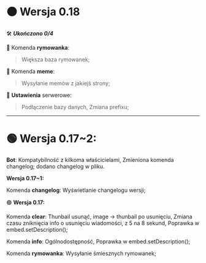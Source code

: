 # 🟠 **Wersja 0.18**

🛠 ***Ukończono 0/4***

🎈 Komenda **rymowanka**:
>Większa baza rymowanek;
   
🎈 Komenda **meme**: 
>Wysyłanie memów z jakiejś strony;
   
🎈 **Ustawienia** serwerowe:
>Podłączenie bazy danych, 
>Zmiana prefixu;

---------------------------

# 🟢 **Wersja 0.17~2:** 

**Bot**:
Kompatybilność z kilkoma właścicielami,
Zmieniona komenda changelog; dodano changelog w pliku.

**Wersja 0.17~1:** 

Komenda **changelog**:
Wyświetlanie changelogu wersji;

🟢 **Wersja 0.17:** 

Komenda **clear**:
Thunbail usunąć, image -> thunbail po usunięciu, 
Zmiana czasu zniknięcia info o usunięciu wiadomości, z 5 na 8 sekund,
Poprawka w embed.setDescription();

Komenda **info**:
Ogólnodostępność, 
Poprawka w embed.setDescription();
   
Komenda **rymowanka**:
Wysyłanie śmiesznych rymowanek;
